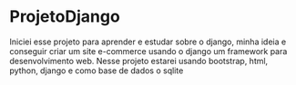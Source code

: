 # ProjetoDjango
Iniciei esse projeto para aprender e estudar sobre o django, minha ideia e conseguir criar um site e-commerce usando o django um framework para desenvolvimento web.
Nesse projeto estarei usando bootstrap, html, python, django e como base de dados o sqlite

